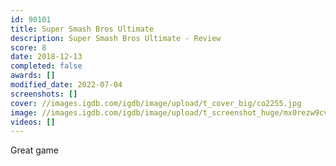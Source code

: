 ```yaml
---
id: 90101
title: Super Smash Bros Ultimate
description: Super Smash Bros Ultimate - Review
score: 8
date: 2018-12-13
completed: false
awards: []
modified_date: 2022-07-04
screenshots: []
cover: //images.igdb.com/igdb/image/upload/t_cover_big/co2255.jpg
image: //images.igdb.com/igdb/image/upload/t_screenshot_huge/mx0rezw9cvublfnbjalm.jpg
videos: []
---
```

Great game